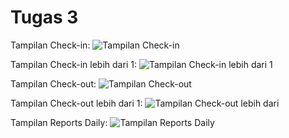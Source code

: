 # Tugas 3

Tampilan Check-in:
![Tampilan Check-in](PRKPAW/Tugas/ss2/check-in.png)

Tampilan Check-in lebih dari 1:
![Tampilan Check-in lebih dari 1](PRKPAW/Tugas/ss2/check-in_lebih_dari_1.png)

Tampilan Check-out:
![Tampilan Check-out](PRKPAW/Tugas/ss2/check-out.png)

Tampilan Check-out lebih dari 1:
![Tampilan Check-out lebih dari](PRKPAW/Tugas/ss2/check-out_lebih_dari_1.png)

Tampilan Reports Daily:
![Tampilan Reports Daily](PRKPAW/Tugas/ss2/reports-daily.png)


